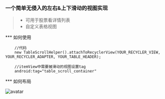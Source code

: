 ### 一个简单无侵入的左右&上下滑动的视图实现

>* 可用于股票看详情列表
>* 自定义表格视图

*** 如何使用
```code
    //代码
    new TableScrollHelper().attachToRecyclerView(YOUR_RECYCLER_VIEW, YOUR_RECYCLER_ADAPTER, YOUR_TABLE_HEADER);

    //itemView中需要被滑动的视图设置tag
    android:tag="table_scroll_container"
```

*** 如何布局

![avatar](/home/picture/1.png)